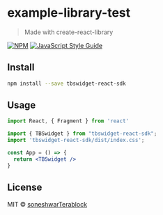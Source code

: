 # example-library-test

> Made with create-react-library

[![NPM](https://img.shields.io/npm/v/example-library-test.svg)](https://www.npmjs.com/package/example-library-test) [![JavaScript Style Guide](https://img.shields.io/badge/code_style-standard-brightgreen.svg)](https://standardjs.com)

## Install

```bash
npm install --save tbswidget-react-sdk
```

## Usage

```jsx
import React, { Fragment } from 'react'

import { TBSwidget } from "tbswidget-react-sdk";
import 'tbswidget-react-sdk/dist/index.css';

const App = () => {
  return <TBSwidget />
}
```

## License

MIT © [soneshwarTerablock](https://github.com/soneshwarTerablock)
